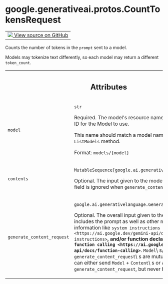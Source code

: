 
# google.generativeai.protos.CountTokensRequest

<!-- Insert buttons and diff -->

<table class="tfo-notebook-buttons tfo-api nocontent">
<td>
  <a target="_blank" href="https://github.com/googleapis/google-cloud-python/tree/main/packages/google-ai-generativelanguage/google/ai/generativelanguage_v1beta/types/generative_service.py#L1542-L1586">
    <img src="https://www.tensorflow.org/images/GitHub-Mark-32px.png" />
    View source on GitHub
  </a>
</td>
</table>



Counts the number of tokens in the ``prompt`` sent to a model.

<!-- Placeholder for "Used in" -->

Models may tokenize text differently, so each model may return a
different ``token_count``.



<!-- Tabular view -->
 <table class="responsive fixed orange">
<colgroup><col width="214px"><col></colgroup>
<tr><th colspan="2"><h2 class="add-link">Attributes</h2></th></tr>

<tr>
<td>

`model`<a id="model"></a>

</td>
<td>

`str`

Required. The model's resource name. This serves as an ID
for the Model to use.

This name should match a model name returned by the
``ListModels`` method.

Format: ``models/{model}``

</td>
</tr><tr>
<td>

`contents`<a id="contents"></a>

</td>
<td>

`MutableSequence[google.ai.generativelanguage.Content]`

Optional. The input given to the model as a prompt. This
field is ignored when ``generate_content_request`` is set.

</td>
</tr><tr>
<td>

`generate_content_request`<a id="generate_content_request"></a>

</td>
<td>

`google.ai.generativelanguage.GenerateContentRequest`

Optional. The overall input given to the ``Model``. This
includes the prompt as well as other model steering
information like `system
instructions <https://ai.google.dev/gemini-api/docs/system-instructions>`__,
and/or function declarations for `function
calling <https://ai.google.dev/gemini-api/docs/function-calling>`__.
``Model``\ s/\ ``Content``\ s and
``generate_content_request``\ s are mutually exclusive. You
can either send ``Model`` + ``Content``\ s or a
``generate_content_request``, but never both.

</td>
</tr>
</table>




